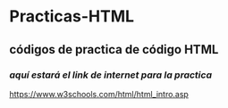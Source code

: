 # Practicas-HTML
## códigos de practica de código HTML
### _aquí estará el link de internet para la practica_  
https://www.w3schools.com/html/html_intro.asp
